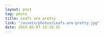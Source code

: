 ```yaml
---
layout: post
tag: photo
title: Leafs are pretty
link: "/assets/photos/Leafs-are-pretty.jpg"
date: 2019-05-07 22:19:15
---
```

